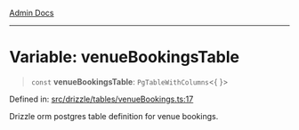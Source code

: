 [Admin Docs](/)

***

# Variable: venueBookingsTable

> `const` **venueBookingsTable**: `PgTableWithColumns`\<\{ \}\>

Defined in: [src/drizzle/tables/venueBookings.ts:17](https://github.com/PalisadoesFoundation/talawa-api/blob/a4f57b3a64e82c74809b195eb7bde9c04b2a5e89/src/drizzle/tables/venueBookings.ts#L17)

Drizzle orm postgres table definition for venue bookings.
